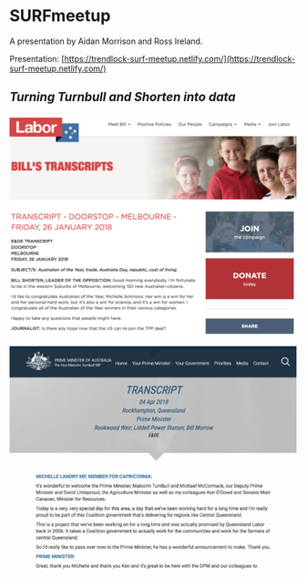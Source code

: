 # SURFmeetup

A presentation by Aidan Morrison and Ross Ireland. 

Presentation: [https://trendlock-surf-meetup.netlify.com/](https://trendlock-surf-meetup.netlify.com/)

## *Turning Turnbull and Shorten into data*

![](images/shorten_media.png)

![](images/turnbull_media.png)
